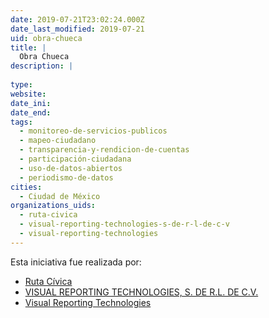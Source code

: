 ```yaml
---
date: 2019-07-21T23:02:24.000Z
date_last_modified: 2019-07-21
uid: obra-chueca
title: |
  Obra Chueca
description: |
  
type: 
website: 
date_ini: 
date_end: 
tags:
  - monitoreo-de-servicios-publicos
  - mapeo-ciudadano
  - transparencia-y-rendicion-de-cuentas
  - participación-ciudadana
  - uso-de-datos-abiertos
  - periodismo-de-datos
cities: 
  - Ciudad de México
organizations_uids:
  - ruta-civica
  - visual-reporting-technologies-s-de-r-l-de-c-v
  - visual-reporting-technologies
---
```


Esta iniciativa fue realizada por:

- [Ruta Cívica](/organizaciones/ruta-civica)
- [VISUAL REPORTING TECHNOLOGIES, S. DE R.L. DE C.V.](/organizaciones/visual-reporting-technologies-s-de-r-l-de-c-v)
- [Visual Reporting Technologies](/organizaciones/visual-reporting-technologies)
